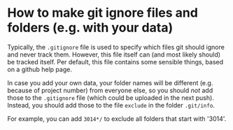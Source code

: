 How to make git ignore files and folders (e.g. with your data)
=================================================

Typically, the `.gitignore` file is used to specify which files git should ignore and never track them. However, this file itself can (and most likely should) be tracked itself. Per default, this file contains some sensible things, based on a github help page. 

In case you add your own data, your folder names will be different (e.g. because of project number) from everyone else, so you should *not* add those to the `.gitignore` file (which could be uploaded in the next push). Instead, you should add those to the file `exclude` in the folder `.git/info`. 

For example, you can add `3014*/` to exclude all folders that start with '3014'.